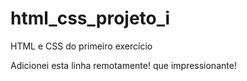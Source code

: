 # html_css_projeto_i
 HTML e CSS do primeiro exercício 

Adicionei esta linha remotamente! que impressionante!
